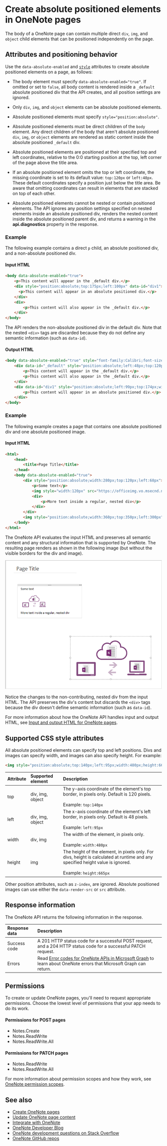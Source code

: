 
# Create absolute positioned elements in OneNote pages

The body of a OneNote page can contain multiple direct `div`, `img`, and `object` child elements that can be positioned independently on the page.

<a name="attributes"></a>

## Attributes and positioning behavior

Use the `data-absolute-enabled` and [`style`](#supported-css-style-attributes) attributes to create absolute positioned elements on a page, as follows:

- The body element must specify `data-absolute-enabled="true"`. If omitted or set to `false`, all body content is rendered inside a `_default` absolute positioned div that the API creates, and all position settings are ignored.

- Only `div`, `img`, and `object` elements can be absolute positioned elements. 

- Absolute positioned elements must specify `style="position:absolute"`.

- Absolute positioned elements must be direct children of the `body` element. Any direct children of the body that aren't absolute positioned `div`, `img`, or `object` elements are rendered as static content inside the absolute positioned `_default` div.

- Absolute positioned elements are positioned at their specified top and left coordinates, relative to the 0:0 starting position at the top, left corner of the page above the title area.

- If an absolute positioned element omits the top or left coordinate, the missing coordinate is set to its default value: `top:120px` or `left:48px`. These default coordinates specify a position just below the title area. Be aware that omitting coordinates can result in elements that are stacked on top of each other.

- Absolute positioned elements cannot be nested or contain positioned elements. The API ignores any position settings specified on nested elements inside an absolute positioned div, renders the nested content inside the absolute positioned parent div, and returns a warning in the **api.diagnostics** property in the response.


### Example

The following example contains a direct `p` child, an absolute positioned div, and a non-absolute positioned div.

#### Input HTML  

   ```html 
   <body data-absolute-enabled="true">
       <p>This content will appear in the _default div.</p>
       <div style="position:absolute;top:175px;left:100px" data-id="div1">
         <p>This content will appear in an absolute positioned div.</p>
       </div>
       <div>
           <p>This content will also appear in the _default div.</p>
       </div>
   </body>
   ```

The API renders the non-absolute positioned div in the default div. Note that the nested `<div>` tags are discarded because they do not define any semantic information (such as `data-id`).

#### Output HTML 

   ```html 
   <body data-absolute-enabled="true" style="font-family:Calibri;font-size:11pt">
       <div data-id="_default" style="position:absolute;left:48px;top:120px;width:624px">
           <p>This content will appear in the _default div.</p>
           <p>This content will also appear in the _default div.</p>
       </div>
       <div data-id="div1" style="position:absolute;left:99px;top:174px;width:624px">
           <p>This content will appear in an absolute positioned div.</p>
       </div>
   </body>
   ```

### Example

The following example creates a page that contains one absolute positioned div and one absolute positioned image.


#### Input HTML  

```html 
<html>
    <head>
        <title>Page Title</title>
    </head>
    <body data-absolute-enabled="true">
        <div style="position:absolute;width:280px;top:120px;left:68px">
            <p>Some text</p>
            <img style="width:120px" src="https://officeimg.vo.msecnd.net/en-us/files/018/949/ZA103278226.png" />
            <div>
                <p>More text inside a regular, nested div</p>
            </div>
        </div>
        <img style="position:absolute;width:360px;top:350px;left:300px" src="https://officeimg.vo.msecnd.net/en-us/files/018/949/ZA103278226.png" />
    </body>
</html>
```
 
The OneNote API evaluates the input HTML and preserves all semantic content and any structural information that is supported by OneNote. The resulting page renders as shown in the following image (but without the visible borders for the div and image). 

![Resulting page with absolute positioned div and image](images/abs-pos.PNG)

Notice the changes to the non-contributing, nested div from the input HTML. The API preserves the div's content but discards the `<div>` tags because the div doesn't define semantic information (such as `data-id`).

For more information about how the OneNote API handles input and output HTML, see [Input and output HTML for OneNote pages](onenote_input_output_html.md).

<a name="style-attributes"></a>

## Supported CSS style attributes

All absolute positioned elements can specify top and left positions. Divs and images can specify width, and images can also specify height. For example:

```html
<img style="position:absolute;top:140px;left:95px;width:480px;height:665px" src="..." />
```

| Attribute | Supported element | Description |  
|:------|:------|:------|  
| top | div, img, object | The y-axis coordinate of the element's top border, in pixels only. Default is 120 pixels.<br/><br/>Example: `top:140px` |  
| left |  div, img, object  | The x-axis coordinate of the element's left border, in pixels only. Default is 48 pixels.<br/><br/>Example: `left:95px` |  
| width |  div, img  | The width of the element, in pixels only.<br/><br/>Example: `width:480px` |  
| height | img | The height of the element, in pixels only. For divs, height is calculated at runtime and any specified height value is ignored.<br/><br/>Example: `height:665px` |  
 
Other position attributes, such as `z-index`, are ignored. Absolute positioned images can use either the `data-render-src` or `src` attribute.


<a name="request-response-info"></a>

## Response information

The OneNote API returns the following information in the response.

| Response data | Description |  
|:------|:------|  
| Success code | A 201 HTTP status code for a successful POST request, and a 204 HTTP status code for a successful PATCH request. |  
| Errors | Read [Error codes for OneNote APIs in Microsoft Graph](onenote_error_codes.md) to learn about OneNote errors that Microsoft Graph can return. |  
  


<a name="permissions"></a>

## Permissions

To create or update OneNote pages, you'll need to request appropriate permissions. Choose the lowest level of permissions that your app needs to do its work.

#### Permissions for POST pages 

- Notes.Create
- Notes.ReadWrite
- Notes.ReadWrite.All  


#### Permissions for PATCH pages 

- Notes.ReadWrite
- Notes.ReadWrite.All

For more information about permission scopes and how they work, see [OneNote permission scopes](permissions_reference.md#notes-permissions).


<a name="see-also"></a>

## See also

- [Create OneNote pages](onenote-create-page.md)
- [Update OneNote page content](onenote_update_page.md)
- [Integrate with OneNote](integrate_with_onenote.md)
- [OneNote Developer Blog](https://go.microsoft.com/fwlink/?LinkID=390183)
- [OneNote development questions on Stack Overflow](https://go.microsoft.com/fwlink/?LinkID=390182)
- [OneNote GitHub repos](https://go.microsoft.com/fwlink/?LinkID=390178)  

